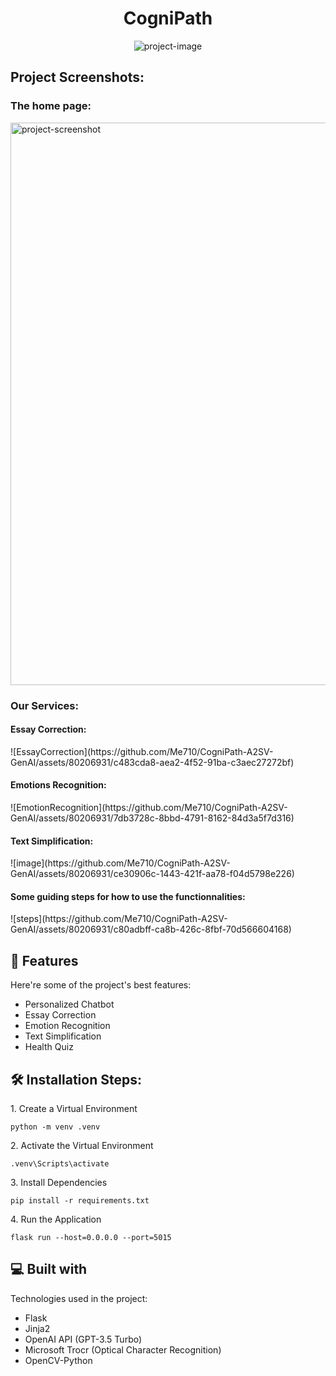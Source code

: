 <h1 align="center" id="title">CogniPath</h1>

<p align="center"><img src="https://socialify.git.ci/Azizomezine/CogniPath-A2SV/image?description=1&amp;descriptionEditable=CogniPath%20is%20a%20versatile%20and%20inclusive%20educational%20platform%20%20designed%20to%20support%20students%20of%20all%20backgrounds%20and%20abilities%20in%20their%20%20journey.%20&amp;font=Inter&amp;name=1&amp;pattern=Plus&amp;theme=Light" alt="project-image"></p>
<h2>Project Screenshots:</h2>
<h3>The home page:</h3>
<img src="https://github.com/Me710/CogniPath-A2SV-GenAI/assets/80206931/f5e7e303-a099-4d65-a32c-b83da70dbde1" alt="project-screenshot" width="1200" height="900/">

<h3>Our Services:</h3>
<h4>Essay Correction:</h4>
![EssayCorrection](https://github.com/Me710/CogniPath-A2SV-GenAI/assets/80206931/c483cda8-aea2-4f52-91ba-c3aec27272bf)

<h4>Emotions Recognition:</h4>
![EmotionRecognition](https://github.com/Me710/CogniPath-A2SV-GenAI/assets/80206931/7db3728c-8bbd-4791-8162-84d3a5f7d316)

<h4>Text Simplification:</h4>
![image](https://github.com/Me710/CogniPath-A2SV-GenAI/assets/80206931/ce30906c-1443-421f-aa78-f04d5798e226)

<h4>Some guiding steps for how to use the functionnalities:</h4>
![steps](https://github.com/Me710/CogniPath-A2SV-GenAI/assets/80206931/c80adbff-ca8b-426c-8fbf-70d566604168)


<h2>🧐 Features</h2>

Here're some of the project's best features:

*   Personalized Chatbot
*   Essay Correction
*   Emotion Recognition
*   Text Simplification
*   Health Quiz

<h2>🛠️ Installation Steps:</h2>

<p>1. Create a Virtual Environment</p>

```
python -m venv .venv
```

<p>2. Activate the Virtual Environment</p>

```
.venv\Scripts\activate
```

<p>3. Install Dependencies</p>

```
pip install -r requirements.txt
```

<p>4. Run the Application</p>

```
flask run --host=0.0.0.0 --port=5015
```

  
  
<h2>💻 Built with</h2>

Technologies used in the project:

*   Flask
*   Jinja2
*   OpenAI API (GPT-3.5 Turbo)
*   Microsoft Trocr (Optical Character Recognition)
*   OpenCV-Python
